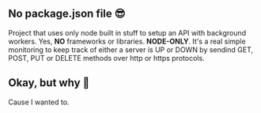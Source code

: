 ## No package.json file 😎

Project that uses only node built in stuff to setup an API with background workers.
Yes, **NO** frameworks or libraries. **NODE-ONLY**.
It's a real simple monitoring to keep track of either a server is UP or DOWN by sendind GET, POST, PUT or DELETE methods over http or https protocols.

## Okay, but why 🤔

Cause I wanted to.